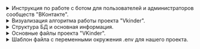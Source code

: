 <details>
    <summary>Инструкция по работе с ботом для пользователей и администраторов сообществ "ВКонтакте".</summary>

### - Администратору сообщества ВК.

**Для начала использования бота в чатах сообщества "ВКонтакте" необходимо:**

1. Произветси настройку сообщества ВК и получить токен доступа, для подключения бота.
2. База данных подключена и настроена, все таблицы созданы. (*На персональном компьютере или удаленном сервере*).
3. Основной скрипт ВК бота должен быть запущен. (*На персональном компьютере или удаленном сервере*).


### - Пошаговая инструкция пользователю ВК бота.
1. Вступаем в сообщество, где реализована возможность использования данного ВК бота и нажимае кнопку "Сообщение":
   
![](https://github.com/s-alex-developer/github.com_supporting-files/blob/main/Group_work_VKinder/img/user_guide/1.png)

***

2. Вводим любое сообщение для активации работы бота:
   
![](https://github.com/s-alex-developer/github.com_supporting-files/blob/main/Group_work_VKinder/img/user_guide/2.png)

***

3. Возвращаемся в на главную стринцу своего профила ВК и переходимв раздел "Мессенджер":
   
![](https://github.com/s-alex-developer/github.com_supporting-files/blob/main/Group_work_VKinder/img/user_guide/3.png)

***
4. Если бот настроен верно и активен, будет предложено нажать на кнопку "Начать поиск".

![](https://github.com/s-alex-developer/github.com_supporting-files/blob/main/Group_work_VKinder/img/user_guide/4.png)

***
5. Далее в формате диалога с ботом будет необходимо ответить на три вопроса и указать город, пол кандидатов и их возрастной диапазон.
 
   По этим трём параметрам будет осуществлен подбор профилей пользователей "ВКонтакте", нажимаем на кнопку "Просмотреть результаты", чтобы продолжить.

![](https://github.com/s-alex-developer/github.com_supporting-files/blob/main/Group_work_VKinder/img/user_guide/5.png)

***
6. Отлично! Мы получили первый результат поиска: Имя, Фамилию пользователя, ссылку на профиль "ВКонтакте" и три самые популярные фотографии профиля, имеющие наибольшее колличество "лайков.
      
![](https://github.com/s-alex-developer/github.com_supporting-files/blob/main/Group_work_VKinder/img/user_guide/6.png)

***
7. Кнопка "Следующий профиль" позволит увидеть другие результаты поиска.

![](https://github.com/s-alex-developer/github.com_supporting-files/blob/main/Group_work_VKinder/img/user_guide/9.png)

***
8. При помощи кнопок "Добавить в избранное" и "Просмотреть избранное" мы можем сохранять и просматривать заинтересовавшие нас профили.

   После завершения текущего сеанса поиска избранные профили буду сохранены и Вы сможете вернуться к их просмотру в будущем.
   
![](https://github.com/s-alex-developer/github.com_supporting-files/blob/main/Group_work_VKinder/img/user_guide/7.png)
***

9. Кнопка "Просмотреть избранное".

![](https://github.com/s-alex-developer/github.com_supporting-files/blob/main/Group_work_VKinder/img/user_guide/10.png)
***

10. Профили, которые нам показались не интересными можно внести "черный список" нажатием кнопки "Игнорировать профиль".

![](https://github.com/s-alex-developer/github.com_supporting-files/blob/main/Group_work_VKinder/img/user_guide/8.png)
***

11. Если Вы уже отметили какой-то профиль как "Избранный" или "Игнорируемый", то при запуске следующего сеанса поиска этот профиль не попадет в результаты и повторно показан не будет.

    После нажатия кнопок "Добавить в избранное" или "Игнорировать профиль" автоматически будет загружен и показан следующий результат поиска.

***
12. Нажатие кнопки "Завершить поиск" прекращает текущую сессию поиска, удаляет не сохраненные результаты поиска из памяти и возвращает нас в начало беседы с ВК ботом.
    
![](https://github.com/s-alex-developer/github.com_supporting-files/blob/main/Group_work_VKinder/img/user_guide/11.png)

***
## *Удачных поисков! Кто ищет, тот обязательно найдет!!!*

</details>

<details>
    <summary>Визуализация алгоритма работы проекта "Vkinder".</summary>

![image](https://github.com/s-alex-developer/github.com_supporting-files/blob/main/Group_work_VKinder/img/diagram_1.png)

</details>


<details>
    <summary> Структура БД и основная информация. </summary>

![image](https://github.com/s-alex-developer/github.com_supporting-files/blob/main/Group_work_VKinder/img/%D0%A1%D1%82%D1%80%D1%83%D0%BA%D1%82%D1%83%D1%80%D0%B0%20%D0%91%D0%94%20%D0%B8%20%D0%B0%D0%BB%D0%B3%D0%BE%D1%80%D0%B8%D1%82%D0%BC%20%D1%80%D0%B0%D0%B1%D0%BE%D1%82%D1%8B.png)

</details>

<details>
    <summary> Основные файлы проекта "VKinder". </summary>

## Описание модулей и функций:

1 **"Vkinder_bot.py"** - основной модуль проекта, содержащий всю логику работы ВК бота.

    Взаимодействует с модулями:

        1. db_models.py - содержит классы и методы для создания таблиц БД.

        2. db_func.py - содержит функции для работы с Базой данных.

        3. vk_api содержит функции для взаимодействия с VK API.

  ### /application/data_base/...
        
  2. Модуль **"db_models.py"** содержит классы и методы для создания таблиц БД.

    Для создания таблиц в БД необходимо запустить этот модуль и заполнить файл с переменными окружения.

    Состав модуля:

        1. class SearchResults - описывает модель создания таблицы БД "search_results", "Результаты поиска.

        2. class FavoriteProfiles - описывает модель создания таблицы БД 'favorite_profiles', "Избранные профили."

        3. class BlockedProfiles - описывает модель создания таблицы БД 'blocked_profiles', "Игнорируемые профили."

        4. Метод create_tables - создает таблицы в БД используя модели описанные в этом модуле.

        5. Метод delete_tables - удаляет все таблицы БД, созданные при помощи этого модуля.
        
  3. Модуль **"db_func.py"** содержит функции для работы с Базой данных.

    Состав модуля:

        1. Функция create_engine - создает "движок" для открытия рабочей сессии с базой данных.

        2. Функция create_session - открывает сессию работы с базой данных.

        3. Функция add_search_results - выполняет запись одной строки в таблицу БД "search_results"

        4. Функция get_next - выполняет SELECT запрос к таблице БД "search_results", получает одну запись,
           соответсвующую текущему значению параметра "result_id".

        5. Функция add_to_favorite_profiles - выполняет INSERT запрос к таблице БД 'favorite_profiles',
           "Избранные профили", и добавляет в неё одну запись.

        6. Функция add_to_blocked_profiles - выполняет INSERT запрос к таблице БД 'blocked_profiles',
           ("Игнорируемые профили") и добавляет в неё одну запись.

        7. Функция show_favorite_profiles - выполняет SELECT запрос к таблице БД 'favorite_profiles',
           получает из неё все данные, соответствующие параметрам запроса, и возвращает их для последующей отправки
           пользователю ВК.

        8. Функция clean_search_results - удаляет из таблицы БД "search_results" все результаты текущей сессии поиска
           для пользователя ВК соответствующему параметру user_id.

        9. Функция check_in_favorite_profiles - выполняет SELECT запрос к таблице БД 'favorite_profiles',
           "Избранные профили" и проверяет наличие в ней записи, соответствующей условиям запроса.

        10. Функция check_in_blocked_profiles - выполняет SELECT запрос к таблице БД 'blocked_profiles',
            "Заблокированные профили" и проверяет наличие в ней записи, соответствующей условиям запроса.
            
### /application/vk_api/...
4. Модуль **"vk_api.py"** содержит функции для взаимодействия с VK API.

    ```Состав модуля:

    1. Функция get_city_id - позволяет получить id города из БД CC "ВКонтакте" по его названию.

    2. Функция search_profiles - принимает данные запроса от пользователя ВК бота в виде словаря,
        предварительно обработанные функцией get_city_id, выполняет запрос через VK API
        на сервер CC "ВКонтакте".

        Полученные ответ преобразует в список словарей, где каждый элемент списка (словарь) хранит данные
        по одному профилю ВК.

        При каждом последующем вызове данной функции, при помощи метода next(), в качестве результата
        будет возвращаться один элемент списка.

    3. Функция add_profiles_photos - принимает словарь с данными, полученными в результате работы
       функции search_profiles.

       Выполняет запрос через VK API н

       Позволяет получить три самые популярные фотографии по кол-ву like'ов для текущего
       профиля ('user_id').

       Производит объединение переданных в функцию и полученных в результате работы функции данных в один словарь.

</details>

<details>
    <summary>Шаблон файла с переменными окружения .env для нашего проекта. </summary>
    
[Перейти и скачать файл.](https://github.com/s-alex-developer/github.com_supporting-files/blob/main/Group_work_VKinder/files/.env)

</details>
